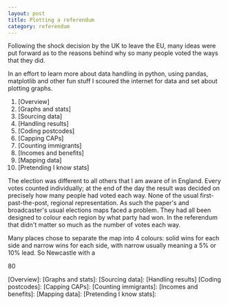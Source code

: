 ```yaml
---
layout: post
title: Plotting a referendum
category: referendum
---
```


Following the shock decision by the UK to leave the EU, many ideas were put forward as to the reasons behind why so many people voted the ways that they did.

In an effort to learn more about data handling in python, using pandas, matplotlib and other fun stuff I scoured the internet for data and set about plotting graphs.

1. [Overview]
1. [Graphs and stats]
1. [Sourcing data]
  1. [Handling results]
  1. [Coding postcodes]
  1. [Capping CAPs]
  1. [Counting immigrants]
  1. [Incomes and benefits]
1. [Mapping data]
1. [Pretending I know stats]

The election was different to all others that I am aware of in England. Every 
votes counted individually; at the end of the day the result was decided on 
precisely how many people had voted each way. None of the usual 
first-past-the-post, regional representation. As such the paper's and 
broadcaster's usual elections maps faced a problem. They had all been designed 
to colour each region by what party had won. In the referendum that didn't 
matter so much as the number of votes each way. 

Many places chose to separate the map into 4 colours: solid wins for each side 
and narrow wins for each side, with narrow usually meaning a 5% or 10% lead. So 
Newcastle with a 




80

[Overview]:
[Graphs and stats]:
[Sourcing data]:
[Handling results]
[Coding postcodes]:
[Capping CAPs]:
[Counting immigrants]:
[Incomes and benefits]:
[Mapping data]:
[Pretending I know stats]:
